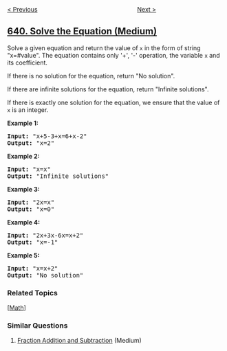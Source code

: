 <!--|This file generated by command(leetcode description); DO NOT EDIT.    |-->
<!--+----------------------------------------------------------------------+-->
<!--|@author    openset <openset.wang@gmail.com>                           |-->
<!--|@link      https://github.com/openset                                 |-->
<!--|@home      https://github.com/openset/leetcode                        |-->
<!--+----------------------------------------------------------------------+-->

[< Previous](https://github.com/openset/leetcode/tree/master/problems/decode-ways-ii "Decode Ways II")
　　　　　　　　　　　　　　　　
[Next >](https://github.com/openset/leetcode/tree/master/problems/design-circular-deque "Design Circular Deque")

## [640. Solve the Equation (Medium)](https://leetcode.com/problems/solve-the-equation "求解方程")

<p>
Solve a given equation and return the value of <code>x</code> in the form of string "x=#value". The equation contains only '+', '-' operation, the variable <code>x</code> and its coefficient.
</p>

<p>
If there is no solution for the equation, return "No solution".
</p>
<p>
If there are infinite solutions for the equation, return "Infinite solutions".
</p>
<p>
If there is exactly one solution for the equation, we ensure that the value of <code>x</code> is an integer.
</p>

<p><b>Example 1:</b><br/>
<pre>
<b>Input:</b> "x+5-3+x=6+x-2"
<b>Output:</b> "x=2"
</pre>
</p>

<p><b>Example 2:</b><br/>
<pre>
<b>Input:</b> "x=x"
<b>Output:</b> "Infinite solutions"
</pre>
</p>

<p><b>Example 3:</b><br/>
<pre>
<b>Input:</b> "2x=x"
<b>Output:</b> "x=0"
</pre>
</p>

<p><b>Example 4:</b><br/>
<pre>
<b>Input:</b> "2x+3x-6x=x+2"
<b>Output:</b> "x=-1"
</pre>
</p>

<p><b>Example 5:</b><br/>
<pre>
<b>Input:</b> "x=x+2"
<b>Output:</b> "No solution"
</pre>
</p>

### Related Topics
  [[Math](https://github.com/openset/leetcode/tree/master/tag/math/README.md)]

### Similar Questions
  1. [Fraction Addition and Subtraction](https://github.com/openset/leetcode/tree/master/problems/fraction-addition-and-subtraction) (Medium)

